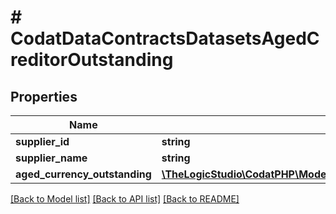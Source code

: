 # # CodatDataContractsDatasetsAgedCreditorOutstanding

## Properties

Name | Type | Description | Notes
------------ | ------------- | ------------- | -------------
**supplier_id** | **string** |  | [optional]
**supplier_name** | **string** |  | [optional]
**aged_currency_outstanding** | [**\TheLogicStudio\CodatPHP\Model\CodatDataContractsDatasetsAgedCurrencyOutstanding[]**](CodatDataContractsDatasetsAgedCurrencyOutstanding.md) |  | [optional]

[[Back to Model list]](../../README.md#models) [[Back to API list]](../../README.md#endpoints) [[Back to README]](../../README.md)
